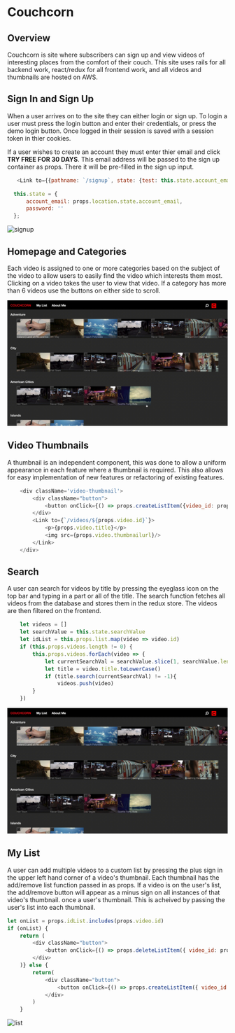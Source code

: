 # Couchcorn

## Overview

   Couchcorn is site where subscribers can sign up and view videos of interesting places from the comfort of their couch. This site uses rails for all backend work, react/redux for all frontend work, and all videos and thumbnails are hosted on AWS.
   
## Sign In and Sign Up

When a user arrives on to the site they can either login or sign up. To login a user must press the login button and enter their credentials, or press the demo login button. Once logged in their session is saved with a session token in thier cookies. 

If a user wishes to create an account they must enter thier email and click **TRY FREE FOR 30 DAYS**. This email address will be passed to the sign up container as props. There it will be pre-filled in the sign up input. 

```javascript
   <Link to={{pathname: `/signup`, state: {test: this.state.account_email}}} >TRY FREE FOR 30 DAYS</Link>
```

```javascript
  this.state = {
      account_email: props.location.state.account_email,
      password: ''
  };
```

![signup](/app/assets/images/signup.gif)




## Homepage and Categories

Each video is assigned to one or more categories based on the subject of the video to allow users to easily find the video which interests them most. Clicking on a video takes the user to view that video. If a category has more than 6 videos use the buttons on either side to scroll. 

![scroll](/app/assets/images/Scroll.gif)




## Video Thumbnails

A thumbnail is an independent component, this was done to allow a uniform appearance in each feature where a thumbnail is required. This also allows for easy implementation of new features or refactoring of existing features.

```javascript
    <div className='video-thumbnail'>
        <div className="button">
            <button onClick={() => props.createListItem({video_id: props.video.id, account_id: props.account_id})}>+</button>
        </div>
        <Link to={`/videos/${props.video.id}`}>
            <p>{props.video.title}</p>
            <img src={props.video.thumbnailurl}/>
        </Link>
    </div>
```




## Search

A user can search for videos by title by pressing the eyeglass icon on the top bar and typing in a part or all of the title. The search function fetches all videos from the database and stores them in the redux store. The videos are then filtered on the frontend. 


```javascript
    let videos = []
    let searchValue = this.state.searchValue
    let idList = this.props.list.map(video => video.id)
    if (this.props.videos.length != 0) {
        this.props.videos.forEach(video => {
            let currentSearchVal = searchValue.slice(1, searchValue.length).toLowerCase()
            let title = video.title.toLowerCase()
            if (title.search(currentSearchVal) != -1){
                videos.push(video)
        }
    })
```

![search](/app/assets/images/Search.gif)




## My List

A user can add multiple videos to a custom list by pressing the plus sign in the upper left hand corner of a video's thumbnail. Each thumbnail has the add/remove list function passed in as props. If a video is on the user's list, the add/remove button will appear as a minus sign on all instances of that video's thumbnail. once a user's thumbnail. This is acheived by passing the user's list into each thumbnail. 

```javascript
let onList = props.idList.includes(props.video.id)
if (onList) {
    return (
        <div className="button">
            <button onClick={() => props.deleteListItem({ video_id: props.video.id, account_id: props.account_id })}>-</button>
        </div>
    )} else {
        return(
            <div className="button">
                <button onClick={() => props.createListItem({ video_id: props.video.id, account_id: props.account_id })}>+</button>
            </div>
        )
    }
```

![list](/app/assets/images/List.gif)
